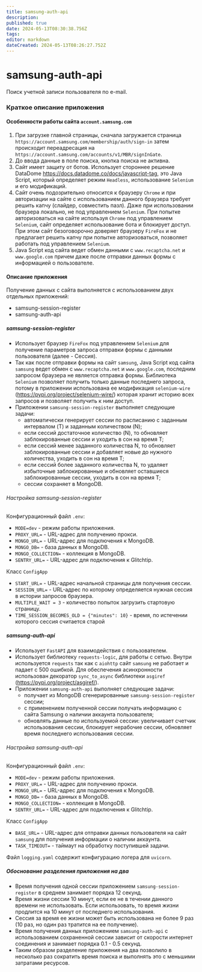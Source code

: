 ```yaml
---
title: samsung-auth-api
description: 
published: true
date: 2024-05-13T08:30:38.756Z
tags: 
editor: markdown
dateCreated: 2024-05-13T08:26:27.752Z
---
```


# samsung-auth-api

Поиск учетной записи пользователя по e-mail.

### Краткое описание приложения

#### Особенности работы сайта `account.samsung.com`
1. При загрузке главной страницы, сначала загружается страница `https://account.samsung.com/membership/auth/sign-in` затем происходит переадресация на `https://account.samsung.com/accounts/v1/MBR/signInGate`.  
2. До ввода данные в поле поиска, кнопка поиска не активна.
3. Сайт имеет защиту от ботов. Использует стороннее решение DataDome https://docs.datadome.co/docs/javascript-tag, это Java Script, который определяет режим `Headless`, использование `Selenium` и его модификаций.
4. Сайт очень подозрительно относится к браузеру `Chrome` и при авторизации на сайте с использованием данного браузера требует решить капчу (слайдер, совместить пазл). Даже при использовании браузера локально, не под управлением `Selenium`. При попытке авторизоваться на сайте используя `Chrome` под управлением `Selenium`, сайт определяет использование бота и блокирует доступ. При этом сайт безоговорочно доверяет браузеру `FireFox` и не предлагает решить капчу при попытке авторизоваться, позволяет работать под управлением `Selenium`.
5. Java Script код сайта ведет обмен данными с `www.recaptcha.net` и `www.google.com` причем даже после отправки данных формы с информацией о пользователе.

#### Описание приложения
Получение данных с сайта выполняется с использованием двух отдельных приложений:
- samsung-session-register
- samsung-auth-api
##### samsung-session-register
- Использует браузер `FireFox` под управлением `Selenium` для получение параметров запроса отправки формы с данными пользователя (далее - Сессия).
- Так как после отправки формы на сайт `samsung`, Java Script код сайта `samsung` ведет обмен с `www.recaptcha.net` и `www.google.com`, последним запросом браузера не является отправка формы. Библиотека `Selenium` позволяет получить только данные последнего запроса, потому в приложении использована ее модификация `selenium-wire` (https://pypi.org/project/selenium-wire/) которая хранит историю всех запросов и позволяет получить к ним доступ.
- Приложении `samsung-session-register` выполняет следующие задачи:
	- автоматически генерирует сессии по расписанию с заданным интервалом (T) и заданным количеством (N);
	- если сессий достаточное количество (N), то обновляет заблокированные сессии и уходить в сон на время Т;
	- если сессий менее заданного количества N, то обновляет заблокированные сессии и добавляет новые до нужного количества, уходить в сон на время Т;
	- если сессий более заданного количества N, то удаляет избыточные заблокированные и обновляет оставшиеся заблокированные сессии, уходить в сон на время Т;
	- сессии сохраняет в MongoDB.
###### Настройка samsung-session-register
Конфигурационный файл `.env`:
- `MODE=dev` - режим работы приложения.
- `PROXY_URL=` - URL-адрес для получению прокси.
- `MONGO_URL=` - URL-адрес для подключения к MongoDB.
- `MONGO_DB=` - база данных в MongoDB.
- `MONGO_COLLECTION=` - коллекция в MongoDB.
- `SENTRY_URL=` - URL-адрес для подключения к Glitchtip.

Класс `ConfigApp`
- `START_URL=` - URL-адрес начальной страницы для получения сессии.
- `SESSION_URL=` - URL-адрес по которому определяется нужная сессия в истории запросов браузера.
- `MULTIPLE_WAIT = 3` - количество попыток загрузить стартовую страницу.
- `TIME_SESSION_BECOMES_OLD = {"minutes": 10}` - время, по истечении которого сессия считается старой

##### samsung-auth-api
- Использует `FastAPI` для взаимодействия с пользователем.
- Использует библиотеку `requests-logic`, для работы с сетью. Внутри используется  `requests` так как с `aiohttp` сайт `samsung` не работает и падает с 500 ошибкой. Для обеспечения асинхронности использован декоратор `sync_to_async` библиотеки `asgiref` (https://pypi.org/project/asgiref/).
- Приложении `samsung-auth-api` выполняет  следующие задачи:
	- получает из MongoDB сгенерированные `samsung-session-register` сессии;
	- с применением полученной сессии получать информацию с сайта Samsung о наличии аккаунта пользователя;
	- обновлять данные по используемой сессии: увеличивает счетчик использования  сессии, блокирует нерабочие сессии, обновляет время последнего использования сессии.
###### Настройка samsung-auth-api
Конфигурационный файл `.env`:
- `MODE=dev` - режим работы приложения.
- `PROXY_URL=` - URL-адрес для получению прокси.
- `MONGO_URL=` - URL-адрес для подключения к MongoDB.
- `MONGO_DB=` - база данных в MongoDB.
- `MONGO_COLLECTION=` - коллекция в MongoDB.
- `SENTRY_URL=` - URL-адрес для подключения к Glitchtip.

Класс `ConfigApp`
- `BASE_URL=` - URL-адрес для отправки данных пользователя на сайт `samsung` для получения информации о наличии аккаунта.
- `TASK_TIMEOUT=` - таймаут на обработку поступившей задачи.

Файл `logging.yaml`  содержит конфигурацию логера для `uvicorn`.


##### Обоснование разделения приложения на два
- Время получения одной сессии приложением `samsung-session-register` в среднем занимает порядка 12 секунд.
- Время жизни сессии 10 минут, если ее не в течении данного времени не использовать. Если использовать, то время жизни продлится на 10 минут от последнего использования.
- Сессия за время ее жизни может быть использована не более 9 раз (10 раз, но один раз тратится на ее получение).
- Время получения данных приложением `samsung-auth-api` с использованием сохраненной сессии зависит от скорости интернет соединения и занимает порядка 0.1 - 0.5 секунд.
- Таким образом разделение приложения на два позволило в несколько раз сократить время поиска и выполнять это с меньшими затратами ресурсов.
